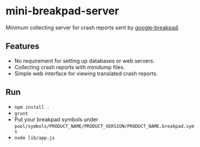 # mini-breakpad-server

Minimum collecting server for crash reports sent by
[google-breakpad](https://code.google.com/p/google-breakpad/).


## Features

* No requirement for setting up databases or web servers.
* Collecting crash reports with minidump files.
* Simple web interface for viewing translated crash reports.

## Run

* `npm install .`
* `grunt`
* Put your breakpad symbols under `pool/symbols/PRODUCT_NAME/PRODUCT_VERSION/PRODUCT_NAME.breakpad.syms`
* `node lib/app.js`
